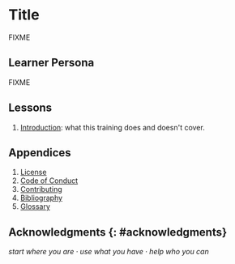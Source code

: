 # Title

FIXME

## Learner Persona

FIXME

## Lessons

<div id="lessons" markdown="1">

1.  [Introduction](./01_intro/): what this training does and doesn't cover.

</div>

##  Appendices

<div id="appendices" markdown="1">

1.  [License](./LICENSE.md)
1.  [Code of Conduct](./CODE_OF_CONDUCT.md)
1.  [Contributing](./CONTRIBUTING.md)
1.  [Bibliography](./bibliography/)
1.  [Glossary](./glossary/)

</div>

## Acknowledgments {: #acknowledgments}

<p class="center">
  <em>
    start where you are
    &middot;
    use what you have
    &middot;
    help who you can
  </em>
</p>
